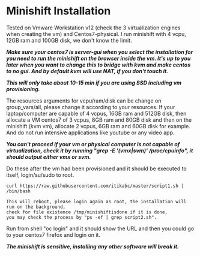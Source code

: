 # Minishift Installation

Tested on Vmware Workstation v12 (check the 3 virtualization engines when creating the vm) and Centos7-physical.  I run minishift with 4 vcpu, 12GB ram and 100GB disk, we don't know the limit.  

***Make sure your centos7 is server-gui when you select the installation for you need to run the minishift on the browser inside the vm. It's up to you later when you want to change this to bridge with kvm and make centos to no gui.  And by default kvm will use NAT, if you don't touch it.***

***This will only take about 10-15 min if you are using SSD including vm provisioning.***

The resources arguments for vcpu/ram/disk can be change on group_vars/all, please change it according to your resources.  If your laptop/computer are capable of 4 vcpus, 16GB ram and 512GB disk, then allocate a VM centos7 of 3 vcpus, 8GB ram and 80GB disk and then on the minishift (kvm vm), allocate 2 vcpus, 6GB ram and 60GB disk for example.  And do not run intensive applications like youtube or any video app.

***You can't proceed if your vm or physical computer is not capable of virtualization, check it by running "grep -E '(vmx|svm)' /proc/cpuinfo", it should output either vmx or svm.***

Do these after the vm had been provisioned and it should be executed to itself, login/su/sudo to root.

```
curl https://raw.githubusercontent.com/itikabc/master/script1.sh | /bin/bash

This will reboot, please login again as root, the installation will run on the background, 
check for file existence /tmp/minishiftisdone if it is done, 
you may check the process by "ps -ef | grep script2.sh".
```
 
Run from shell "oc login" and it should show the URL and then you could go to your centos7 firefox and login on it.

***The minishift is sensitive, installing any other software will break it.***

